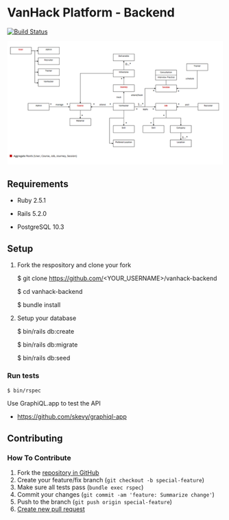 # VanHack Platform - Backend

[![Build Status](https://www.travis-ci.org/psantos10/vanhack-backend.svg?branch=master)](https://www.travis-ci.org/psantos10/vanhack-backend)

![VanHack Domain Model](docs/images/vanhack-domain-model.png)

## Requirements

* Ruby 2.5.1

* Rails 5.2.0

* PostgreSQL 10.3

## Setup

1. Fork the respository and clone your fork

    $ git clone https://github.com/<YOUR_USERNAME>/vanhack-backend

    $ cd vanhack-backend

    $ bundle install

2. Setup your database

    $ bin/rails db:create

    $ bin/rails db:migrate

    $ bin/rails db:seed

### Run tests

    $ bin/rspec


Use GraphiQL.app to test the API
- https://github.com/skevy/graphiql-app

## Contributing

### How To Contribute

1. Fork the [repository in GitHub](https://github.com/psantos10/vanhack-backend)
2. Create your feature/fix branch (`git checkout -b special-feature`)
3. Make sure all tests pass (`bundle exec rspec`)
4. Commit your changes (`git commit -am 'feature: Summarize change'`)
5. Push to the branch (`git push origin special-feature`)
6. [Create new pull request](https://github.com/psantos10/vanhack-backend/pulls)
